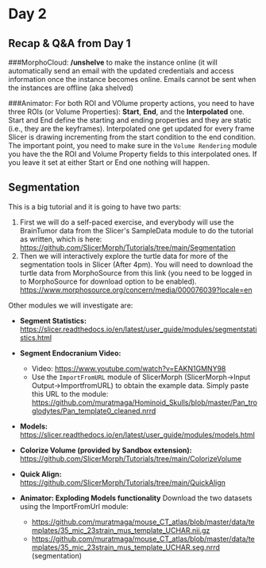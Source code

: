 # Day 2

## Recap & Q&A from Day 1
###MorphoCloud:
**/unshelve** to make the instance online (it will automatically send an email with the updated credentials and access information once the instance becomes online. Emails cannot be sent when the instances are offline (aka shelved)

###Animator:
For both ROI and VOlume property actions, you need to have three ROIs (or Volume Properties): **Start**, **End**, and the **Interpolated** one. Start and End define the starting and ending properties and they are static (i.e., they are the keyframes). Interpolated one get updated for every frame Slicer is drawing incrementing from the start condition to the end condition. The important point, you need to make sure in the `Volume Rendering` module you have the the ROI and Volume Property fields to this interpolated ones. If you leave it set at either Start or End one nothing will happen. 

## Segmentation ##
This is a big tutorial and it is going to have two parts:
1. First we will do a self-paced exercise, and everybody will use the BrainTumor data from the Slicer's SampleData module to do the tutorial as written, which is here: https://github.com/SlicerMorph/Tutorials/tree/main/Segmentation
2. Then we will interactively explore the turtle data for more of the segmentation tools in Slicer (After 4pm). You will need to download the turtle data from MorphoSource from this link (you need to be logged in to MorphoSource for download option to be enabled). https://www.morphosource.org/concern/media/000076039?locale=en

Other modules we will investigate are:

* **Segment Statistics:** https://slicer.readthedocs.io/en/latest/user_guide/modules/segmentstatistics.html
* **Segment Endocranium Video:** 
    * Video: https://www.youtube.com/watch?v=EAKN1GMNY98
    * Use the `ImportFromURL` module of SlicerMorph (SlicerMorph->Input Output->ImportfromURL) to obtain the example data. Simply paste this URL to the module: https://github.com/muratmaga/Hominoid_Skulls/blob/master/Pan_troglodytes/Pan_template0_cleaned.nrrd
   
* **Models:** https://slicer.readthedocs.io/en/latest/user_guide/modules/models.html
* **Colorize Volume (provided by Sandbox extension):** https://github.com/SlicerMorph/Tutorials/tree/main/ColorizeVolume
* **Quick Align:** https://github.com/SlicerMorph/Tutorials/tree/main/QuickAlign
* **Animator: Exploding Models functionality** Download the two datasets using the ImportFromUrl module:
    * https://github.com/muratmaga/mouse_CT_atlas/blob/master/data/templates/35_mic_23strain_mus_template_UCHAR.nii.gz
    * https://github.com/muratmaga/mouse_CT_atlas/blob/master/data/templates/35_mic_23strain_mus_template_UCHAR.seg.nrrd (segmentation)
      
